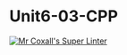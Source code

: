 # Unit6-03-CPP
[![Mr Coxall's Super Linter](https://github.com/ICS3U-Programming-CarolynWP/Unit6-03-CPP/workflows/Mr%20Coxall's%20Super%20Linter/badge.svg)](https://github.com/ICS3U-Programming-CarolynWP/Unit6-03-CPP/actions/)
